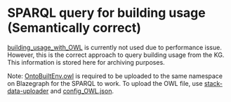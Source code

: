 # SPARQL query for building usage (Semantically correct)
[building_usage_with_OWL](building_usage_with_OWL.sparql) is currently not used due to performance issue. However, this is the correct approach to query building usage from the KG. This information is stored here for archiving purposes. 

Note: [OntoBuiltEnv.owl](https://github.com/cambridge-cares/TheWorldAvatar/blob/80bca4ab84bea190ee67aa606f4cdb154b4c80cf/JPS_Ontology/ontology/ontobuiltenv/OntoBuiltEnvAdminInfo.owl) is required to be uploaded to the same namespace on Blazegraph for the SPARQL to work. To upload the OWL file, use [stack-data-uploader](https://github.com/cambridge-cares/TheWorldAvatar/tree/main/Deploy/stacks/dynamic/stack-data-uploader) and [config_OWL.json](config_OWL.json).